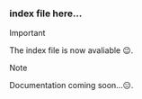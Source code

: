 ### index file here...

> [!IMPORTANT]
> The index file is now avaliable 😉.

> [!NOTE]
> Documentation coming soon...😑.